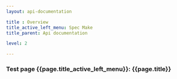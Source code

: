 ```yaml
---
layout: api-documentation

title : Overview
title_active_left_menu: Spec Make
title_parent: Api documentation

level: 2

---
```



### Test page {{page.title_active_left_menu}}: {{page.title}}
